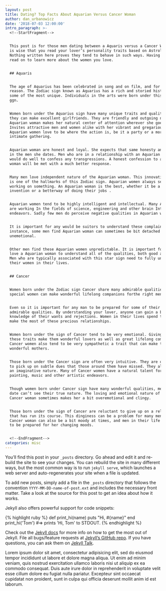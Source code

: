 ```yaml
---
layout: post
title: Dating? Top Facts About Aquarian Versus Cancer Woman
author: dan_urbanowicz
date: '2018-07-03 12:00:00'
intro_paragraph: >-
  <!--StartFragment-->


  This post is for those men dating between a Aquaris versus a Cancer Woman. It
  is wise that you read your lover’s personality traits based on Astrology.
  Nothing written here proves they tend to behave in such ways. Having said that
  read on to learn more about the women you love.


  ## Aquaris


  The age of Aquarius has been celebrated in song and on film, and for good
  reason. The Zodiac sign known as Aquarius has a rich and storied history, and
  some of the most unique. Individuals in the arts were born under this star
  ggn.


  Women born under the Aquarius sign have many unique traits and qualities, and
  they can make excellent girlfriends. They are friendly and outgoing nature.
  Aquarian woman makes her natural center of attention wherever she goes.
  Invites attractive men and women alike with her vibrant and gregarious nature.
  Aquarian women love to be where the action is, be it a party or a more
  intimate gathering.


  Aquarian woman are honest and loyal. She expects that same honesty and loyalty
  in the men she dates. Men who are in a relationship with an Aquarian woman
  would do well to confess any transgressions. A honest confession to a Aquarian
  woman will be met with a much better response.


  Many men love independent nature of the Aquarian woman. This innovative nature
  is one of the hallmarks of this Zodiac sign. Aquarian women always seem to be
  working on something. An Aquarian woman is the best, whether it be a new
  invention or a betterway of doing their jobs .


  Aquarian women tend to be highly intelligent and intellectual. Many Aquarlans
  are working In the fields of science, engineering and other brain Intensive
  endeavors. Sadly few men do perceive negative qualities in Aquarian women.


  It is important for any would be suitors to understand these complaints. For
  instance, some men find Aquarian woman can sometimes be bit detached an
  unemotional.


  Other men find these Aquarian women unpredictable. It is important for men who
  love a Aquarian woman to understand all of the qualities, both good and bad.
  Men who are typically associated with this star sign need to fully understand
  their women in their lives.


  ## Cancer


  Women born under the Zodiac sign Cancer share many admirable qualities. These
  special women can make wonderful lifelong companions forthe right men.


  Even so it is important for any man to be prepared for some of their less than
  admirable qualities. By understanding your lover, anyone can gain a broader
  knowledge of their wants and rejections. Women in their lives spend time to
  make the most of these precious relationships.


  Women born under the sign of Cancer tend to be very emotional. Giving and
  these traits make them wonderful lovers as well as great lifelong companions.
  Cancer women also tend to be very sympathetic a trait that can make them
  wonderful mothers.


  Those born under the Cancer sign are often very intuitive. They are often able
  to pick up on subtle dues that those around them have missed. They also share
  an imaginative nature. Many of Cancer women have a natural talent for
  painting, music and other artistic endeavors.


  Though women born under Cancer sign have many wonderful qualities, men who
  date can’t see their true nature. The loving and emotional nature of the
  Cancer woman sometimes makes her a bit overemotional and clingy.


  Those born under the sign of Cancer are reluctant to give up on a relationship
  that has run its course. This dinginess can be a problem for many men. A
  Cancer woman can also be a bit moody at times, and men in their life will need
  to be prepared for her changing moods.


  <!--EndFragment-->
categories: misc
---
```

You’ll find this post in your `_posts` directory. Go ahead and edit it and re-build the site to see your changes. You can rebuild the site in many different ways, but the most common way is to run `jekyll serve`, which launches a web server and auto-regenerates your site when a file is updated.

To add new posts, simply add a file in the `_posts` directory that follows the convention `YYYY-MM-DD-name-of-post.ext` and includes the necessary front matter. Take a look at the source for this post to get an idea about how it works.

Jekyll also offers powerful support for code snippets:

{% highlight ruby %}
def print_hi(name)
  puts "Hi, #{name}"
end
print_hi('Tom')
#=> prints 'Hi, Tom' to STDOUT.
{% endhighlight %}

Check out the [Jekyll docs][jekyll-docs] for more info on how to get the most out of Jekyll. File all bugs/feature requests at [Jekyll’s GitHub repo][jekyll-gh]. If you have questions, you can ask them on [Jekyll Talk][jekyll-talk].

[jekyll-docs]: https://jekyllrb.com/docs/home
[jekyll-gh]:   https://github.com/jekyll/jekyll
[jekyll-talk]: https://talk.jekyllrb.com/

Lorem ipsum dolor sit amet, consectetur adipisicing elit, sed do eiusmod tempor incididunt ut labore et dolore magna aliqua. Ut enim ad minim veniam, quis nostrud exercitation ullamco laboris nisi ut aliquip ex ea commodo consequat. Duis aute irure dolor in reprehenderit in voluptate velit esse cillum dolore eu fugiat nulla pariatur. Excepteur sint occaecat cupidatat non proident, sunt in culpa qui officia deserunt mollit anim id est laborum.
